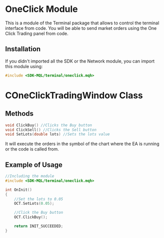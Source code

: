 # OneClick Module
This is a module of the Terminal package that allows to control the terminal interface from code. You will be able to send market orders using the One Click Trading panel from code.

## Installation
If you didn't imported all the SDK or the Network module, you can import this module using:
```cpp
#include <SDK-MQL/terminal/oneclick.mqh>
```

# COneClickTradingWindow Class
## Methods
```cpp
void ClickBuy() //Clicks the Buy button
void ClickSell() //Clicks the Sell button
void SetLots(double lots) //Sets the lots value
```

It will execute the orders in the symbol of the chart where the EA is running or the code is called from.

## Example of Usage
```cpp
//Including the module
#include <SDK-MQL/terminal/oneclick.mqh>

int OnInit()
{
    //Set the lots to 0.05
    OCT.SetLots(0.05);

    //Click the Buy button
    OCT.ClickBuy();

    return INIT_SUCCEEDED;
}
```